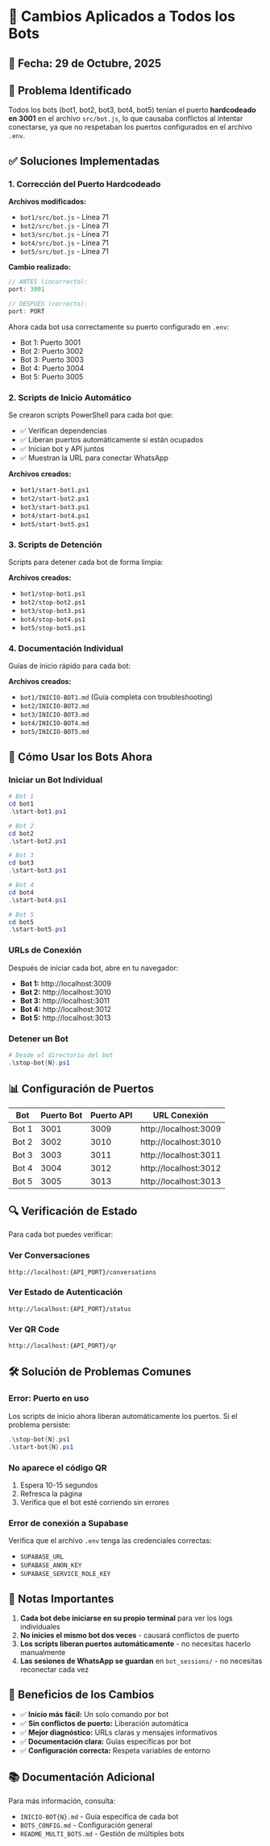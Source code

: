 # 🔧 Cambios Aplicados a Todos los Bots

## 📅 Fecha: 29 de Octubre, 2025

## 🎯 Problema Identificado

Todos los bots (bot1, bot2, bot3, bot4, bot5) tenían el puerto **hardcodeado en 3001** en el archivo `src/bot.js`, lo que causaba conflictos al intentar conectarse, ya que no respetaban los puertos configurados en el archivo `.env`.

## ✅ Soluciones Implementadas

### 1. **Corrección del Puerto Hardcodeado**

**Archivos modificados:**
- `bot1/src/bot.js` - Línea 71
- `bot2/src/bot.js` - Línea 71
- `bot3/src/bot.js` - Línea 71
- `bot4/src/bot.js` - Línea 71
- `bot5/src/bot.js` - Línea 71

**Cambio realizado:**
```javascript
// ANTES (incorrecto):
port: 3001

// DESPUÉS (correcto):
port: PORT
```

Ahora cada bot usa correctamente su puerto configurado en `.env`:
- Bot 1: Puerto 3001
- Bot 2: Puerto 3002
- Bot 3: Puerto 3003
- Bot 4: Puerto 3004
- Bot 5: Puerto 3005

### 2. **Scripts de Inicio Automático**

Se crearon scripts PowerShell para cada bot que:
- ✅ Verifican dependencias
- ✅ Liberan puertos automáticamente si están ocupados
- ✅ Inician bot y API juntos
- ✅ Muestran la URL para conectar WhatsApp

**Archivos creados:**
- `bot1/start-bot1.ps1`
- `bot2/start-bot2.ps1`
- `bot3/start-bot3.ps1`
- `bot4/start-bot4.ps1`
- `bot5/start-bot5.ps1`

### 3. **Scripts de Detención**

Scripts para detener cada bot de forma limpia:

**Archivos creados:**
- `bot1/stop-bot1.ps1`
- `bot2/stop-bot2.ps1`
- `bot3/stop-bot3.ps1`
- `bot4/stop-bot4.ps1`
- `bot5/stop-bot5.ps1`

### 4. **Documentación Individual**

Guías de inicio rápido para cada bot:

**Archivos creados:**
- `bot1/INICIO-BOT1.md` (Guía completa con troubleshooting)
- `bot2/INICIO-BOT2.md`
- `bot3/INICIO-BOT3.md`
- `bot4/INICIO-BOT4.md`
- `bot5/INICIO-BOT5.md`

## 🚀 Cómo Usar los Bots Ahora

### Iniciar un Bot Individual

```powershell
# Bot 1
cd bot1
.\start-bot1.ps1

# Bot 2
cd bot2
.\start-bot2.ps1

# Bot 3
cd bot3
.\start-bot3.ps1

# Bot 4
cd bot4
.\start-bot4.ps1

# Bot 5
cd bot5
.\start-bot5.ps1
```

### URLs de Conexión

Después de iniciar cada bot, abre en tu navegador:

- **Bot 1:** http://localhost:3009
- **Bot 2:** http://localhost:3010
- **Bot 3:** http://localhost:3011
- **Bot 4:** http://localhost:3012
- **Bot 5:** http://localhost:3013

### Detener un Bot

```powershell
# Desde el directorio del bot
.\stop-bot{N}.ps1
```

## 📊 Configuración de Puertos

| Bot | Puerto Bot | Puerto API | URL Conexión |
|-----|-----------|-----------|--------------|
| Bot 1 | 3001 | 3009 | http://localhost:3009 |
| Bot 2 | 3002 | 3010 | http://localhost:3010 |
| Bot 3 | 3003 | 3011 | http://localhost:3011 |
| Bot 4 | 3004 | 3012 | http://localhost:3012 |
| Bot 5 | 3005 | 3013 | http://localhost:3013 |

## 🔍 Verificación de Estado

Para cada bot puedes verificar:

### Ver Conversaciones
```
http://localhost:{API_PORT}/conversations
```

### Ver Estado de Autenticación
```
http://localhost:{API_PORT}/status
```

### Ver QR Code
```
http://localhost:{API_PORT}/qr
```

## 🛠️ Solución de Problemas Comunes

### Error: Puerto en uso

Los scripts de inicio ahora liberan automáticamente los puertos. Si el problema persiste:

```powershell
.\stop-bot{N}.ps1
.\start-bot{N}.ps1
```

### No aparece el código QR

1. Espera 10-15 segundos
2. Refresca la página
3. Verifica que el bot esté corriendo sin errores

### Error de conexión a Supabase

Verifica que el archivo `.env` tenga las credenciales correctas:
- `SUPABASE_URL`
- `SUPABASE_ANON_KEY`
- `SUPABASE_SERVICE_ROLE_KEY`

## 📝 Notas Importantes

1. **Cada bot debe iniciarse en su propio terminal** para ver los logs individuales
2. **No inicies el mismo bot dos veces** - causará conflictos de puerto
3. **Los scripts liberan puertos automáticamente** - no necesitas hacerlo manualmente
4. **Las sesiones de WhatsApp se guardan** en `bot_sessions/` - no necesitas reconectar cada vez

## 🎉 Beneficios de los Cambios

- ✅ **Inicio más fácil:** Un solo comando por bot
- ✅ **Sin conflictos de puerto:** Liberación automática
- ✅ **Mejor diagnóstico:** URLs claras y mensajes informativos
- ✅ **Documentación clara:** Guías específicas por bot
- ✅ **Configuración correcta:** Respeta variables de entorno

## 📚 Documentación Adicional

Para más información, consulta:
- `INICIO-BOT{N}.md` - Guía específica de cada bot
- `BOTS_CONFIG.md` - Configuración general
- `README_MULTI_BOTS.md` - Gestión de múltiples bots
